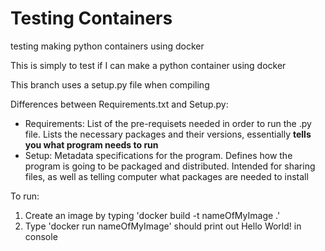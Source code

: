 # Testing Containers

testing making python containers using docker

This is simply to test if I can make a python container using docker

This branch uses a setup.py file when compiling

Differences between Requirements.txt and Setup.py:
  - Requirements: List of the pre-requisets needed in order to run the .py file. Lists the necessary packages and their versions, essentially **tells you what program needs to run**
  - Setup: Metadata specifications for the program. Defines how the program is going to be packaged and distributed. Intended for sharing files, as well as telling computer what packages are needed to install

To run:
1. Create an image by typing 'docker build -t nameOfMyImage .'
2. Type 'docker run nameOfMyImage' should print out Hello World! in console

